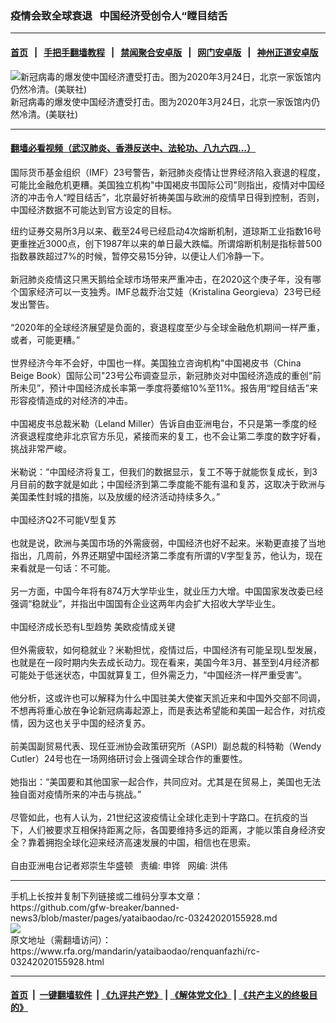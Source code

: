 ### 疫情会致全球衰退   中国经济受创令人“瞠目结舌
------------------------

#### [首页](https://github.com/gfw-breaker/banned-news3/blob/master/README.md) &nbsp;&nbsp;|&nbsp;&nbsp; [手把手翻墙教程](https://github.com/gfw-breaker/guides/wiki) &nbsp;&nbsp;|&nbsp;&nbsp; [禁闻聚合安卓版](https://github.com/gfw-breaker/bn-android) &nbsp;&nbsp;|&nbsp;&nbsp; [网门安卓版](https://github.com/oGate2/oGate) &nbsp;&nbsp;|&nbsp;&nbsp; [神州正道安卓版](https://github.com/SzzdOgate/update) 



<div id="headerimg">
 <img alt="新冠病毒的爆发使中国经济遭受打击。图为2020年3月24日，北京一家饭馆内仍然冷清。(美联社)" src="https://www.rfa.org/mandarin/yataibaodao/renquanfazhi/rc-03242020155928.html/PSX_20200324_113634.jpg/@@images/b16fc8b8-e342-4496-a094-854b956bf715.jpeg" title="新冠病毒的爆发使中国经济遭受打击。图为2020年3月24日，北京一家饭馆内仍然冷清。(美联社)"/>
 <div id="headerimgcontents">
  <div id="headerimgcaption">
   <span>
    新冠病毒的爆发使中国经济遭受打击。图为2020年3月24日，北京一家饭馆内仍然冷清。(美联社)
   </span>
   <!-- zoomattribute -->
  </div>
  <!-- headerimgcaption -->
 </div>
 <!-- headerimagecontents -->
</div>

<hr/>


#### [翻墙必看视频（武汉肺炎、香港反送中、法轮功、八九六四...）](https://github.com/gfw-breaker/banned-news3/blob/master/pages/link3.md)

<div id="storytext">
 <div>
  <div class="slot_header">
  </div>
 </div>
 <p>
  国际货币基金组织（IMF）23号警告，新冠肺炎疫情让世界经济陷入衰退的程度，可能比金融危机更糟。美国独立机构"中国褐皮书国际公司"则指出，疫情对中国经济的冲击令人“瞠目结舌”，北京最好祈祷美国与欧洲的疫情早日得到控制，否则，中国经济数据不可能达到官方设定的目标。
 </p>
 <p>
  <span>
   纽约证券交易所3月以来、截至24号已经启动4次熔断机制，道琼斯工业指数16号更重挫近3000点，创下1987年以来的单日最大跌幅。所谓熔断机制是指标普500指数暴跌超过7%的时候，暂停交易15分钟，以便让人们冷静一下。
  </span>
  <span>
   <br/>
  </span>
  <span>
   <br/>
  </span>
  <span>
   新冠肺炎疫情这只黑天鹅给全球市场带来严重冲击，在2020这个庚子年，没有哪个国家经济可以一支独秀。IMF总裁乔治艾娃（Kristalina Georgieva）23号已经发出警告。
  </span>
  <span>
   <br/>
  </span>
  <span>
   <br/>
  </span>
  <span>
   “2020年的全球经济展望是负面的，衰退程度至少与全球金融危机期间一样严重，或者，可能更糟。”
  </span>
  <span>
   <br/>
  </span>
  <span>
   <br/>
  </span>
  <span>
   世界经济今年不会好，中国也一样。美国独立咨询机构"中国褐皮书（China Beige Book）国际公司"23号公布调查显示，新冠肺炎对中国经济造成的重创“前所未见”，预计中国经济成长率第一季度将萎缩10%至11%。报告用“瞠目结舌”来形容疫情造成的对经济的冲击。
  </span>
  <span>
   <br/>
  </span>
  <span>
   <br/>
  </span>
  <span>
   中国褐皮书总裁米勒（Leland Miller）告诉自由亚洲电台，不只是第一季度的经济衰退程度绝非北京官方乐见，紧接而来的复工，也不会让第二季度的数字好看，挑战非常严峻。
  </span>
  <span>
   <br/>
  </span>
  <span>
   <br/>
  </span>
  <span>
   米勒说：“中国经济将复工，但我们的数据显示，复工不等于就能恢复成长，到3月目前的数字就是如此；中国经济到第二季度能不能有温和复苏，这取决于欧洲与美国柔性封城的措施，以及放缓的经济活动持续多久。”
  </span>
  <span>
   <br/>
  </span>
  <span>
   <br/>
  </span>
  <span>
   中国经济Q2不可能V型复苏
  </span>
  <span>
   <br/>
  </span>
  <span>
   <br/>
  </span>
  <span>
   也就是说，欧洲与美国市场的外需疲弱，中国经济也好不起来。米勒更直接了当地指出，几周前，外界还期望中国经济第二季度有所谓的V字型复苏，他认为，现在来看就是一句话：不可能。
  </span>
  <span>
   <br/>
  </span>
  <span>
   <br/>
  </span>
  <span>
   另一方面，中国今年将有874万大学毕业生，就业压力大增。中国国家发改委已经强调“稳就业”，并指出中国国有企业这两年内会扩大招收大学毕业生。
  </span>
  <span>
   <br/>
  </span>
  <span>
   <br/>
  </span>
  <span>
   中国经济成长恐有L型趋势 美欧疫情成关键
  </span>
  <span>
   <br/>
  </span>
  <span>
   <br/>
  </span>
  <span>
   但外需疲软，如何稳就业？米勒担忧，疫情过后，中国经济有可能呈现L型发展，也就是在一段时期内失去成长动力。现在看来，美国今年3月、甚至到4月经济都可能处于低迷状态，中国就算复工，但外需乏力，“中国经济一样严重受害”。
  </span>
  <span>
   <br/>
  </span>
  <span>
   <br/>
  </span>
  <span>
   他分析，这或许也可以解释为什么中国驻美大使崔天凯近来和中国外交部不同调，不想再将重心放在争论新冠病毒起源上，而是表达希望能和美国一起合作，对抗疫情，因为这也关乎中国的经济复苏。
  </span>
  <span>
   <br/>
  </span>
  <span>
   <br/>
  </span>
  <span>
   前美国副贸易代表、现任亚洲协会政策研究所（ASPI）副总裁的科特勒（Wendy Cutler）24号也在一场网络研讨会上强调全球合作的重要性。
  </span>
  <span>
   <br/>
  </span>
  <span>
   <br/>
  </span>
  <span>
   她指出：“美国要和其他国家一起合作，共同应对。尤其是在贸易上，美国也无法独自面对疫情所来的冲击与挑战。”
  </span>
  <span>
   <br/>
  </span>
  <span>
   <br/>
  </span>
  <span>
   尽管如此，也有人认为，21世纪这波疫情让全球化走到十字路口。在抗疫的当下，人们被要求互相保持距离之际，各国要维持多远的距离，才能以策自身经济安全？靠着拥抱全球化迎来经济高速发展的中国，相信也在思索。
  </span>
  <span>
   <br/>
  </span>
  <span>
   <br/>
  </span>
  <span>
   自由亚洲电台记者郑崇生华盛顿   责编: 申铧   网编: 洪伟
  </span>
 </p>
</div>

<hr/>
手机上长按并复制下列链接或二维码分享本文章：<br/>
https://github.com/gfw-breaker/banned-news3/blob/master/pages/yataibaodao/rc-03242020155928.md <br/>
<a href='https://github.com/gfw-breaker/banned-news3/blob/master/pages/yataibaodao/rc-03242020155928.md'><img src='https://github.com/gfw-breaker/banned-news3/blob/master/pages/yataibaodao/rc-03242020155928.md.png'/></a> <br/>
原文地址（需翻墙访问）：https://www.rfa.org/mandarin/yataibaodao/renquanfazhi/rc-03242020155928.html


------------------------
#### [首页](https://github.com/gfw-breaker/banned-news3/blob/master/README.md) &nbsp;|&nbsp; [一键翻墙软件](https://github.com/gfw-breaker/nogfw/blob/master/README.md) &nbsp;| [《九评共产党》](https://github.com/gfw-breaker/9ping.md/blob/master/README.md#九评之一评共产党是什么) | [《解体党文化》](https://github.com/gfw-breaker/jtdwh.md/blob/master/README.md) | [《共产主义的终极目的》](https://github.com/gfw-breaker/gczydzjmd.md/blob/master/README.md)


<img src='http://gfw-breaker.win/banned-news3/pages/yataibaodao/rc-03242020155928.md' width='0px' height='0px'/>